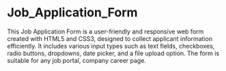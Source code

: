 # Job_Application_Form
This Job Application Form is a user-friendly and responsive web form created with HTML5 and CSS3, designed to collect applicant information efficiently. It includes various input types such as text fields, checkboxes, radio buttons, dropdowns, date picker, and a file upload option. The form is suitable for any job portal, company career page.
